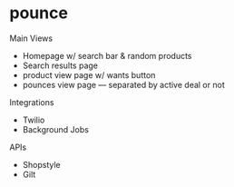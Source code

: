 # pounce

Main Views
- Homepage w/ search bar & random products
- Search results page
- product view page w/ wants button
- pounces view page — separated by active deal or not

Integrations
- Twilio
- Background Jobs

APIs
- Shopstyle
- Gilt
